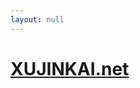 ```yaml
---
layout: null
---
```

<html>
<head>
	<link rel="canonical" href="https://xujinkai.net"/>
	<title>XUJINKAI</title>
</head>
<body>
	<h1>
		<a href="https://xujinkai.net">XUJINKAI.net</a>
	</h1>
<script>
// location = "https://xujinkai.net";
</script>
</body>
</html>